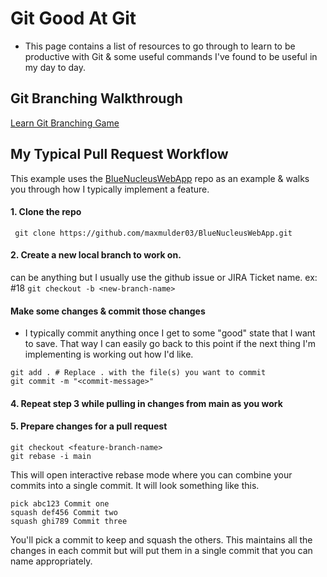 # Git Good At Git
* This page contains a list of resources to go through to learn to be productive with Git & some useful commands I've found to be useful in my day to day.

## Git Branching Walkthrough
[Learn Git Branching Game](https://learngitbranching.js.org/?locale=en_US)

## My Typical Pull Request Workflow
This example uses the [BlueNucleusWebApp](https://github.com/maxmulder03/BlueNucleusWebApp) repo as an example & walks you through how I typically implement a feature.

#### 1. Clone the repo
``` git clone https://github.com/maxmulder03/BlueNucleusWebApp.git```

#### 2. Create a new local branch to work on. 
**<feature-branch-name>** can be anything but I usually use the github issue or JIRA Ticket name. ex: #18
``` git checkout -b <new-branch-name> ```

#### Make some changes & commit those changes  
* I typically commit anything once I get to some "good" state that I want to save. That way I can easily go back to this point if the next thing I'm implementing is working out how I'd like.
``` 
git add . # Replace . with the file(s) you want to commit 
git commit -m "<commit-message>"
```
#### 4. Repeat step 3 while pulling in changes from main as you work 

#### 5. Prepare changes for a pull request
``` 
git checkout <feature-branch-name>
git rebase -i main
```
This will open interactive rebase mode where you can combine your commits into a single commit. It will look something like this.
```
pick abc123 Commit one
squash def456 Commit two
squash ghi789 Commit three
```
You'll pick a commit to keep and squash the others. This maintains all the changes in each commit but will put them in a single commit that you can name appropriately.




